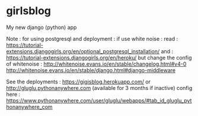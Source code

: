 # girlsblog
My new django (python) app

Note : for using postgresql and deployment : if use white noise :
read : https://tutorial-extensions.djangogirls.org/en/optional_postgresql_installation/
and : https://tutorial-extensions.djangogirls.org/en/heroku/
but change the config of whitenoise :
http://whitenoise.evans.io/en/stable/changelog.html#v4-0
http://whitenoise.evans.io/en/stable/django.html#django-middleware

See the deployments :
https://gigisblog.herokuapp.com/
or
http://gluglu.pythonanywhere.com
(available for 3 months if inactive)
config here : https://www.pythonanywhere.com/user/gluglu/webapps/#tab_id_gluglu_pythonanywhere_com
